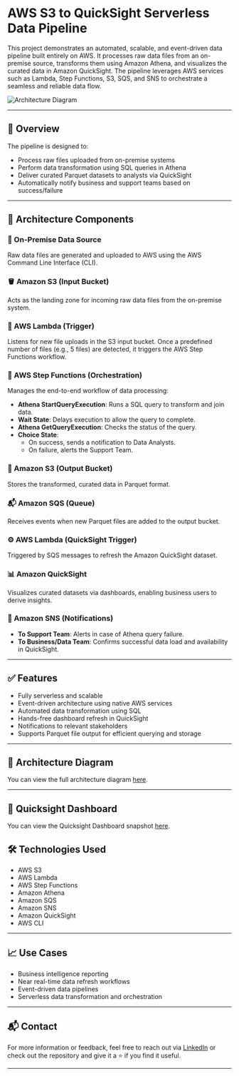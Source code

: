 # AWS S3 to QuickSight Serverless Data Pipeline

This project demonstrates an automated, scalable, and event-driven data pipeline built entirely on AWS. It processes raw data files from an on-premise source, transforms them using Amazon Athena, and visualizes the curated data in Amazon QuickSight. The pipeline leverages AWS services such as Lambda, Step Functions, S3, SQS, and SNS to orchestrate a seamless and reliable data flow.

![Architecture Diagram](https://tinyurl.com/yrwavs7x)

---

## 🚀 Overview

The pipeline is designed to:
- Process raw files uploaded from on-premise systems
- Perform data transformation using SQL queries in Athena
- Deliver curated Parquet datasets to analysts via QuickSight
- Automatically notify business and support teams based on success/failure

---

## 🧩 Architecture Components

### 📂 On-Premise Data Source
Raw data files are generated and uploaded to AWS using the AWS Command Line Interface (CLI).

### 🪣 Amazon S3 (Input Bucket)
Acts as the landing zone for incoming raw data files from the on-premise system.

### 🧠 AWS Lambda (Trigger)
Listens for new file uploads in the S3 input bucket. Once a predefined number of files (e.g., 5 files) are detected, it triggers the AWS Step Functions workflow.

### 🔁 AWS Step Functions (Orchestration)
Manages the end-to-end workflow of data processing:
- **Athena StartQueryExecution**: Runs a SQL query to transform and join data.
- **Wait State**: Delays execution to allow the query to complete.
- **Athena GetQueryExecution**: Checks the status of the query.
- **Choice State**:
  - On success, sends a notification to Data Analysts.
  - On failure, alerts the Support Team.

### 📂 Amazon S3 (Output Bucket)
Stores the transformed, curated data in Parquet format.

### 📬 Amazon SQS (Queue)
Receives events when new Parquet files are added to the output bucket.

### ⚙️ AWS Lambda (QuickSight Trigger)
Triggered by SQS messages to refresh the Amazon QuickSight dataset.

### 📊 Amazon QuickSight
Visualizes curated datasets via dashboards, enabling business users to derive insights.

### 🔔 Amazon SNS (Notifications)
- **To Support Team**: Alerts in case of Athena query failure.
- **To Business/Data Team**: Confirms successful data load and availability in QuickSight.

---

## ✅ Features

- Fully serverless and scalable
- Event-driven architecture using native AWS services
- Automated data transformation using SQL
- Hands-free dashboard refresh in QuickSight
- Notifications to relevant stakeholders
- Supports Parquet file output for efficient querying and storage

---

## 📸 Architecture Diagram

You can view the full architecture diagram [here](https://tinyurl.com/yrwavs7x).

---

## 📸 Quicksight Dashboard

You can view the Quicksight Dashboard snapshot [here](https://tinyurl.com/yrwavs7x).

## 🛠 Technologies Used

- AWS S3
- AWS Lambda
- AWS Step Functions
- Amazon Athena
- Amazon SQS
- Amazon SNS
- Amazon QuickSight
- AWS CLI

---

## 📈 Use Cases

- Business intelligence reporting
- Near real-time data refresh workflows
- Event-driven data pipelines
- Serverless data transformation and orchestration

---

## 📬 Contact

For more information or feedback, feel free to reach out via [LinkedIn](http://www.linkedin.com/in/praveenkumarkuppili) or check out the repository and give it a ⭐ if you find it useful.

---

